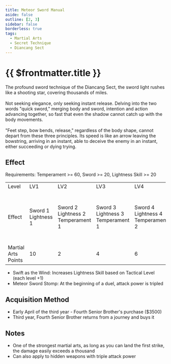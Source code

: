 ```yaml
---
title: Meteor Sword Manual
aside: false
outline: [2, 3]
sidebar: false
borderless: true
tags:
  - Martial Arts
  - Secret Technique
  - Diancang Sect
---
```


# {{ $frontmatter.title }}

<BookItemIcon :size="`medium`" :needLink="false" :no="2001"></BookItemIcon>

The profound sword technique of the Diancang Sect, the sword light rushes like a shooting star, covering thousands of miles.
<br><br>
Not seeking elegance, only seeking instant release. Delving into the two words "quick sword," merging body and sword, intention and action advancing together, so fast that even the shadow cannot catch up with the body movements.
<br><br>
"Feet step, bow bends, release," regardless of the body shape, cannot depart from these three principles. Its speed is like an arrow leaving the bowstring, arriving in an instant, able to deceive the enemy in an instant, either succeeding or dying trying.
<br clear="all" />

## Effect

Requirements: Temperament >= 60, Sword >= 20, Lightness Skill >= 20

<table>
    <tr>
        <td>Level</td>
        <td>LV1</td>
        <td>LV2</td>
        <td>LV3</td>
        <td>LV4</td>
        <td>LV5</td>
        <td>LV6</td>
        <td>LV7</td>
        <td>LV8</td>
        <td>LV9</td>
        <td>LV10</td>
    </tr>
    <tr>
        <td>Effect</td>
        <td>Sword 1<br>Lightness 1</td>
        <td>Sword 2<br>Lightness 2<br>Temperament 1</td>
        <td>Sword 3<br>Lightness 3<br>Temperament 1</td>
        <td>Sword 4<br>Lightness 4<br>Temperament 2</td>
        <td>Sword 5<br>Lightness 5<br>Temperament 2<br>Swift as the Wind</td>
        <td>Sword 6<br>Lightness 6<br>Temperament 3<br>Swift as the Wind</td>
        <td>Sword 7<br>Lightness 7<br>Temperament 3<br>Swift as the Wind</td>
        <td>Sword 8<br>Lightness 8<br>Temperament 4<br>Swift as the Wind</td>
        <td>Sword 9<br>Lightness 9<br>Temperament 4<br>Swift as the Wind</td>
        <td>Sword 10<br>Lightness 10<br>Temperament 5<br>Swift as the Wind<br>Meteor Sword Stomp</td>
    </tr>
    <tr>
        <td>Martial Arts Points</td>
        <td>10</td>
        <td>2</td>
        <td>4</td>
        <td>6</td>
        <td>8</td>
        <td>10</td>
        <td>10</td>
        <td>10</td>
        <td>10</td>
        <td>10 (80)</td>
    </tr>
</table>

- Swift as the Wind: Increases Lightness Skill based on Tactical Level (each level +1)
- Meteor Sword Stomp: At the beginning of a duel, attack power is tripled

## Acquisition Method

- Early April of the third year - Fourth Senior Brother's purchase ($3500)
- Third year, Fourth Senior Brother returns from a journey and buys it

## Notes

- One of the strongest martial arts, as long as you can land the first strike, the damage easily exceeds a thousand
- Can also apply to hidden weapons with triple attack power